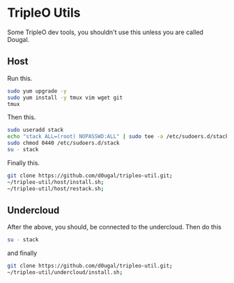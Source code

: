 # TripleO Utils

Some TripleO dev tools, you shouldn't use this unless you are called Dougal.

## Host

Run this.

```bash
sudo yum upgrade -y
sudo yum install -y tmux vim wget git
tmux
```

Then this.

```bash
sudo useradd stack
echo "stack ALL=(root) NOPASSWD:ALL" | sudo tee -a /etc/sudoers.d/stack
sudo chmod 0440 /etc/sudoers.d/stack
su - stack
```

Finally this.

```bash
git clone https://github.com/d0ugal/tripleo-util.git;
~/tripleo-util/host/install.sh;
~/tripleo-util/host/restack.sh;
```

## Undercloud

After the above, you should, be connected to the undercloud. Then do this

```bash
su - stack
```

and finally

```bash
git clone https://github.com/d0ugal/tripleo-util.git;
~/tripleo-util/undercloud/install.sh;
```
